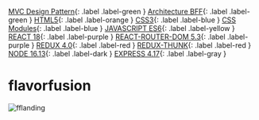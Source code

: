 [MVC Design Pattern](https://en.wikipedia.org/wiki/Model%E2%80%93view%E2%80%93controller){: .label .label-green }
[Architecture BFF](https://docs.microsoft.com/en-us/azure/architecture/patterns/backends-for-frontends){: .label .label-green }
[HTML5](https://developer.mozilla.org/en-US/docs/Web/Guide/HTML/HTML5){: .label .label-orange }
[CSS3](https://developer.mozilla.org/en-US/docs/Web/CSS/CSS3){: .label .label-blue }
[CSS Modules](https://github.com/css-modules/css-modules){: .label .label-blue }
[JAVASCRIPT ES6](https://www.ecma-international.org/ecma-262/6.0/){: .label .label-yellow }
[REACT 18](https://reactjs.org/blog/2021/09/16/react-v18.0.0-rc-1-is-now-available.html){: .label .label-purple }
[REACT-ROUTER-DOM 5.3](https://reactrouter.com/web/guides/quick-start){: .label .label-purple }
[REDUX 4.0](https://redux.js.org/){: .label .label-red }
[REDUX-THUNK](https://github.com/reduxjs/redux-thunk){: .label .label-red }
[NODE 16.13](https://nodejs.org/en/about/releases/){: .label .label-dark }
[EXPRESS 4.17](https://expressjs.com/){: .label .label-gray }
# flavorfusion


![fflanding](https://user-images.githubusercontent.com/95254477/230817827-de315f03-b0c9-4391-aba1-179a75987e4c.PNG)
